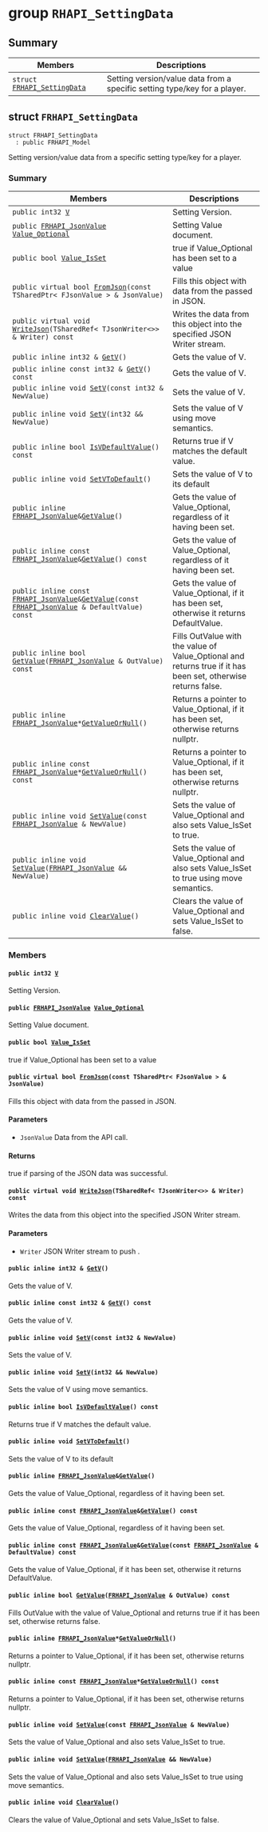 # group `RHAPI_SettingData` <a id="group__RHAPI__SettingData"></a>

## Summary

 Members                        | Descriptions                                
--------------------------------|---------------------------------------------
`struct `[`FRHAPI_SettingData`](#structFRHAPI__SettingData) | Setting version/value data from a specific setting type/key for a player.

## struct `FRHAPI_SettingData` <a id="structFRHAPI__SettingData"></a>

```
struct FRHAPI_SettingData
  : public FRHAPI_Model
```

Setting version/value data from a specific setting type/key for a player.

### Summary

 Members                        | Descriptions                                
--------------------------------|---------------------------------------------
`public int32 `[`V`](#structFRHAPI__SettingData_1a2512594c15d94a1fb5d9f3265fe2959b) | Setting Version.
`public `[`FRHAPI_JsonValue`](undefined.md#structFRHAPI__JsonValue)` `[`Value_Optional`](#structFRHAPI__SettingData_1a0c0ac8ddf11aca2abc0c756c8f431416) | Setting Value document.
`public bool `[`Value_IsSet`](#structFRHAPI__SettingData_1a8ce10b0f55a0e56b14769becba43f6e2) | true if Value_Optional has been set to a value
`public virtual bool `[`FromJson`](#structFRHAPI__SettingData_1a516ada869d3a2a69ce7b4d42805dcba5)`(const TSharedPtr< FJsonValue > & JsonValue)` | Fills this object with data from the passed in JSON.
`public virtual void `[`WriteJson`](#structFRHAPI__SettingData_1ac6098c095a74f24c31aff74290e1b19b)`(TSharedRef< TJsonWriter<>> & Writer) const` | Writes the data from this object into the specified JSON Writer stream.
`public inline int32 & `[`GetV`](#structFRHAPI__SettingData_1a540c85e652ecbfbd2641e8500c27b66a)`()` | Gets the value of V.
`public inline const int32 & `[`GetV`](#structFRHAPI__SettingData_1abebe2f1a931f0bf0a8b90e57c4a59845)`() const` | Gets the value of V.
`public inline void `[`SetV`](#structFRHAPI__SettingData_1a25a11ae202e4d86e865063d20c39cdc7)`(const int32 & NewValue)` | Sets the value of V.
`public inline void `[`SetV`](#structFRHAPI__SettingData_1ae470149875008c4ee6bd9a4ee47822aa)`(int32 && NewValue)` | Sets the value of V using move semantics.
`public inline bool `[`IsVDefaultValue`](#structFRHAPI__SettingData_1afac8ce0d0cac1f2a2880f9378d959d14)`() const` | Returns true if V matches the default value.
`public inline void `[`SetVToDefault`](#structFRHAPI__SettingData_1a96191983827c14b416c2bcd6b2cc660e)`()` | Sets the value of V to its default
`public inline `[`FRHAPI_JsonValue`](undefined.md#structFRHAPI__JsonValue)` & `[`GetValue`](#structFRHAPI__SettingData_1aad140fab11a097a469db39728f50c2d0)`()` | Gets the value of Value_Optional, regardless of it having been set.
`public inline const `[`FRHAPI_JsonValue`](undefined.md#structFRHAPI__JsonValue)` & `[`GetValue`](#structFRHAPI__SettingData_1a47d2ca1fdd7a840b69434baca62f972f)`() const` | Gets the value of Value_Optional, regardless of it having been set.
`public inline const `[`FRHAPI_JsonValue`](undefined.md#structFRHAPI__JsonValue)` & `[`GetValue`](#structFRHAPI__SettingData_1a56a698de32d60ea60aab8cca260bff27)`(const `[`FRHAPI_JsonValue`](undefined.md#structFRHAPI__JsonValue)` & DefaultValue) const` | Gets the value of Value_Optional, if it has been set, otherwise it returns DefaultValue.
`public inline bool `[`GetValue`](#structFRHAPI__SettingData_1abf6b8af24da1c48580697ec497114cd4)`(`[`FRHAPI_JsonValue`](undefined.md#structFRHAPI__JsonValue)` & OutValue) const` | Fills OutValue with the value of Value_Optional and returns true if it has been set, otherwise returns false.
`public inline `[`FRHAPI_JsonValue`](undefined.md#structFRHAPI__JsonValue)` * `[`GetValueOrNull`](#structFRHAPI__SettingData_1a99d489a3de1bb0d9480aa8f3ff02ce4c)`()` | Returns a pointer to Value_Optional, if it has been set, otherwise returns nullptr.
`public inline const `[`FRHAPI_JsonValue`](undefined.md#structFRHAPI__JsonValue)` * `[`GetValueOrNull`](#structFRHAPI__SettingData_1aa0a0a6dc2295285d8c1e36c95d230b3c)`() const` | Returns a pointer to Value_Optional, if it has been set, otherwise returns nullptr.
`public inline void `[`SetValue`](#structFRHAPI__SettingData_1af8e69c18963b052c7387eaa4d301451e)`(const `[`FRHAPI_JsonValue`](undefined.md#structFRHAPI__JsonValue)` & NewValue)` | Sets the value of Value_Optional and also sets Value_IsSet to true.
`public inline void `[`SetValue`](#structFRHAPI__SettingData_1a7e44672c04f8bfef29258ea4fca0d8cb)`(`[`FRHAPI_JsonValue`](undefined.md#structFRHAPI__JsonValue)` && NewValue)` | Sets the value of Value_Optional and also sets Value_IsSet to true using move semantics.
`public inline void `[`ClearValue`](#structFRHAPI__SettingData_1ae921409b065fd1a162494dbf3f9906ab)`()` | Clears the value of Value_Optional and sets Value_IsSet to false.

### Members

#### `public int32 `[`V`](#structFRHAPI__SettingData_1a2512594c15d94a1fb5d9f3265fe2959b) <a id="structFRHAPI__SettingData_1a2512594c15d94a1fb5d9f3265fe2959b"></a>

Setting Version.

#### `public `[`FRHAPI_JsonValue`](undefined.md#structFRHAPI__JsonValue)` `[`Value_Optional`](#structFRHAPI__SettingData_1a0c0ac8ddf11aca2abc0c756c8f431416) <a id="structFRHAPI__SettingData_1a0c0ac8ddf11aca2abc0c756c8f431416"></a>

Setting Value document.

#### `public bool `[`Value_IsSet`](#structFRHAPI__SettingData_1a8ce10b0f55a0e56b14769becba43f6e2) <a id="structFRHAPI__SettingData_1a8ce10b0f55a0e56b14769becba43f6e2"></a>

true if Value_Optional has been set to a value

#### `public virtual bool `[`FromJson`](#structFRHAPI__SettingData_1a516ada869d3a2a69ce7b4d42805dcba5)`(const TSharedPtr< FJsonValue > & JsonValue)` <a id="structFRHAPI__SettingData_1a516ada869d3a2a69ce7b4d42805dcba5"></a>

Fills this object with data from the passed in JSON.

#### Parameters
* `JsonValue` Data from the API call.

#### Returns
true if parsing of the JSON data was successful.

#### `public virtual void `[`WriteJson`](#structFRHAPI__SettingData_1ac6098c095a74f24c31aff74290e1b19b)`(TSharedRef< TJsonWriter<>> & Writer) const` <a id="structFRHAPI__SettingData_1ac6098c095a74f24c31aff74290e1b19b"></a>

Writes the data from this object into the specified JSON Writer stream.

#### Parameters
* `Writer` JSON Writer stream to push .

#### `public inline int32 & `[`GetV`](#structFRHAPI__SettingData_1a540c85e652ecbfbd2641e8500c27b66a)`()` <a id="structFRHAPI__SettingData_1a540c85e652ecbfbd2641e8500c27b66a"></a>

Gets the value of V.

#### `public inline const int32 & `[`GetV`](#structFRHAPI__SettingData_1abebe2f1a931f0bf0a8b90e57c4a59845)`() const` <a id="structFRHAPI__SettingData_1abebe2f1a931f0bf0a8b90e57c4a59845"></a>

Gets the value of V.

#### `public inline void `[`SetV`](#structFRHAPI__SettingData_1a25a11ae202e4d86e865063d20c39cdc7)`(const int32 & NewValue)` <a id="structFRHAPI__SettingData_1a25a11ae202e4d86e865063d20c39cdc7"></a>

Sets the value of V.

#### `public inline void `[`SetV`](#structFRHAPI__SettingData_1ae470149875008c4ee6bd9a4ee47822aa)`(int32 && NewValue)` <a id="structFRHAPI__SettingData_1ae470149875008c4ee6bd9a4ee47822aa"></a>

Sets the value of V using move semantics.

#### `public inline bool `[`IsVDefaultValue`](#structFRHAPI__SettingData_1afac8ce0d0cac1f2a2880f9378d959d14)`() const` <a id="structFRHAPI__SettingData_1afac8ce0d0cac1f2a2880f9378d959d14"></a>

Returns true if V matches the default value.

#### `public inline void `[`SetVToDefault`](#structFRHAPI__SettingData_1a96191983827c14b416c2bcd6b2cc660e)`()` <a id="structFRHAPI__SettingData_1a96191983827c14b416c2bcd6b2cc660e"></a>

Sets the value of V to its default

#### `public inline `[`FRHAPI_JsonValue`](undefined.md#structFRHAPI__JsonValue)` & `[`GetValue`](#structFRHAPI__SettingData_1aad140fab11a097a469db39728f50c2d0)`()` <a id="structFRHAPI__SettingData_1aad140fab11a097a469db39728f50c2d0"></a>

Gets the value of Value_Optional, regardless of it having been set.

#### `public inline const `[`FRHAPI_JsonValue`](undefined.md#structFRHAPI__JsonValue)` & `[`GetValue`](#structFRHAPI__SettingData_1a47d2ca1fdd7a840b69434baca62f972f)`() const` <a id="structFRHAPI__SettingData_1a47d2ca1fdd7a840b69434baca62f972f"></a>

Gets the value of Value_Optional, regardless of it having been set.

#### `public inline const `[`FRHAPI_JsonValue`](undefined.md#structFRHAPI__JsonValue)` & `[`GetValue`](#structFRHAPI__SettingData_1a56a698de32d60ea60aab8cca260bff27)`(const `[`FRHAPI_JsonValue`](undefined.md#structFRHAPI__JsonValue)` & DefaultValue) const` <a id="structFRHAPI__SettingData_1a56a698de32d60ea60aab8cca260bff27"></a>

Gets the value of Value_Optional, if it has been set, otherwise it returns DefaultValue.

#### `public inline bool `[`GetValue`](#structFRHAPI__SettingData_1abf6b8af24da1c48580697ec497114cd4)`(`[`FRHAPI_JsonValue`](undefined.md#structFRHAPI__JsonValue)` & OutValue) const` <a id="structFRHAPI__SettingData_1abf6b8af24da1c48580697ec497114cd4"></a>

Fills OutValue with the value of Value_Optional and returns true if it has been set, otherwise returns false.

#### `public inline `[`FRHAPI_JsonValue`](undefined.md#structFRHAPI__JsonValue)` * `[`GetValueOrNull`](#structFRHAPI__SettingData_1a99d489a3de1bb0d9480aa8f3ff02ce4c)`()` <a id="structFRHAPI__SettingData_1a99d489a3de1bb0d9480aa8f3ff02ce4c"></a>

Returns a pointer to Value_Optional, if it has been set, otherwise returns nullptr.

#### `public inline const `[`FRHAPI_JsonValue`](undefined.md#structFRHAPI__JsonValue)` * `[`GetValueOrNull`](#structFRHAPI__SettingData_1aa0a0a6dc2295285d8c1e36c95d230b3c)`() const` <a id="structFRHAPI__SettingData_1aa0a0a6dc2295285d8c1e36c95d230b3c"></a>

Returns a pointer to Value_Optional, if it has been set, otherwise returns nullptr.

#### `public inline void `[`SetValue`](#structFRHAPI__SettingData_1af8e69c18963b052c7387eaa4d301451e)`(const `[`FRHAPI_JsonValue`](undefined.md#structFRHAPI__JsonValue)` & NewValue)` <a id="structFRHAPI__SettingData_1af8e69c18963b052c7387eaa4d301451e"></a>

Sets the value of Value_Optional and also sets Value_IsSet to true.

#### `public inline void `[`SetValue`](#structFRHAPI__SettingData_1a7e44672c04f8bfef29258ea4fca0d8cb)`(`[`FRHAPI_JsonValue`](undefined.md#structFRHAPI__JsonValue)` && NewValue)` <a id="structFRHAPI__SettingData_1a7e44672c04f8bfef29258ea4fca0d8cb"></a>

Sets the value of Value_Optional and also sets Value_IsSet to true using move semantics.

#### `public inline void `[`ClearValue`](#structFRHAPI__SettingData_1ae921409b065fd1a162494dbf3f9906ab)`()` <a id="structFRHAPI__SettingData_1ae921409b065fd1a162494dbf3f9906ab"></a>

Clears the value of Value_Optional and sets Value_IsSet to false.

